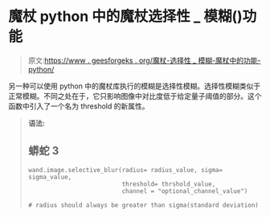 # 魔杖 python 中的魔杖选择性 _ 模糊()功能

> 原文:[https://www . geesforgeks . org/魔杖-选择性 _ 模糊-魔杖中的功能-python/](https://www.geeksforgeeks.org/wand-selective_blur-function-in-wand-python/)

另一种可以使用 python 中的魔杖库执行的模糊是选择性模糊。选择性模糊类似于正常模糊。不同之处在于，它只影响图像中对比度低于给定量子阈值的部分。这个函数中引入了一个名为 threshold 的新属性。

> **语法:**
> 
> ## 蟒蛇 3
> 
> ```
> wand.image.selective_blur(radius= radius_value, sigma= sigma_value,
>                           threshold= thrshold_value,
>                           channel = "optional_channel_value")
>  
> # radius should always be greater than sigma(standard deviation)
> ```